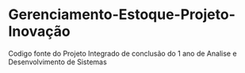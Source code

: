 # Gerenciamento-Estoque-Projeto-Inovação
Codigo fonte do Projeto Integrado de conclusão do 1 ano de Analise e Desenvolvimento de Sistemas
